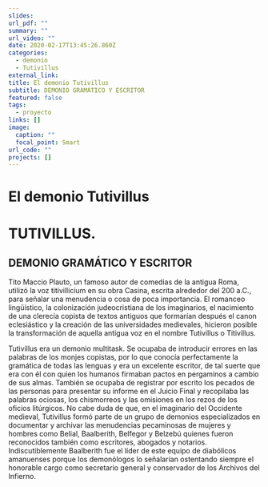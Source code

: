 ```yaml
---
slides: 
url_pdf: ""
summary: ""
url_video: ""
date: 2020-02-17T13:45:26.860Z
categories:
  - demonio
  - Tutivillus
external_link: 
title: El demonio Tutivillus
subtitle: DEMONIO GRAMÁTICO Y ESCRITOR
featured: false
tags:
  - proyecto
links: []
image:
  caption: ""
  focal_point: Smart
url_code: ""
projects: []
---
```

# El demonio Tutivillus

# TUTIVILLUS.

## DEMONIO GRAMÁTICO Y ESCRITOR

Tito Maccio Plauto, un famoso autor de comedias de la antigua Roma, utilizó la voz titivillicium en su obra Casina, escrita alrededor del 200 a.C., para señalar una menudencia o cosa de poca importancia. El romanceo lingüístico, la colonización judeocristiana de los imaginarios, el nacimiento de una clerecía copista de textos antiguos que formarían después el canon eclesiástico y la creación de las universidades medievales, hicieron posible la transformación de aquella antigua voz en el nombre Tutivillus o Titivillus.

Tutivillus era un demonio multitask. Se ocupaba de introducir errores en las palabras de los monjes copistas, por lo que conocía perfectamente la gramática de todas las lenguas y era un excelente escritor, de tal suerte que era con él con quien los humanos firmaban pactos en pergaminos a cambio de sus almas. También se ocupaba de registrar por escrito los pecados de las personas para presentar su informe en el Juicio Final y recopilaba las palabras ociosas, los chismorreos y las omisiones en los rezos de los oficios litúrgicos. No cabe duda de que, en el imaginario del Occidente medieval, Tutivillus formó parte de un grupo de demonios especializados en documentar y archivar las menudencias pecaminosas de mujeres y hombres como Belial, Baalberith, Belfegor y Belzebú quienes fueron reconocidos también como escritores, abogados y notarios. Indiscutiblemente Baalberith fue el líder de este equipo de diabólicos amanuenses porque los demonólogos lo señalarían ostentando siempre el honorable cargo como secretario general y conservador de los Archivos del Infierno.